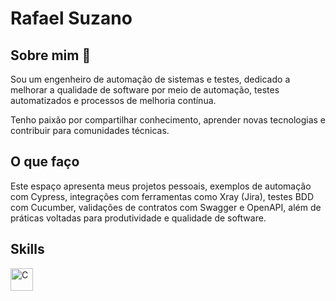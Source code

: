 # Rafael Suzano

## Sobre mim 🚀

Sou um engenheiro de automação de sistemas e testes, dedicado a melhorar a qualidade de software por meio de automação, testes automatizados e processos de melhoria contínua.

Tenho paixão por compartilhar conhecimento, aprender novas tecnologias e contribuir para comunidades técnicas.

## O que faço

Este espaço apresenta meus projetos pessoais, exemplos de automação com Cypress, integrações com ferramentas como Xray (Jira), testes BDD com Cucumber, validações de contratos com Swagger e OpenAPI, além de práticas voltadas para produtividade e qualidade de software.

## Skills

<p align="left">
<a href="https://docs.microsoft.com/en-us/cpp/?view=msvc-170" target="_blank" rel="noreferrer"><img src="https://raw.githubusercontent.com/danielcranney/readme-generator/main/public/icons/skills/c-colored.svg" width="36" height="36" alt="C" /></a>
<a href="https://developer.mozilla.org/en-US/docs/Web/JavaScript" target="_blank" rel="noreferrer"><img src="https://raw.githubusercontent.com/danielcranney/readme-generator/main/public/icons/skills/javascript-colored.svg" width="36" height="
